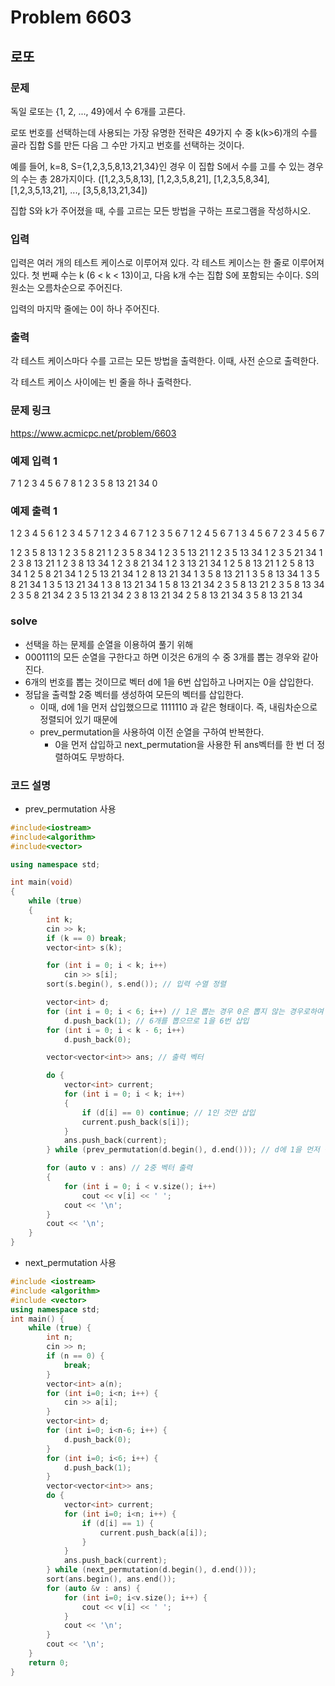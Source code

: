 # Problem 6603

## 로또

### 문제
독일 로또는 {1, 2, ..., 49}에서 수 6개를 고른다.

로또 번호를 선택하는데 사용되는 가장 유명한 전략은 49가지 수 중 k(k>6)개의 수를 골라 집합 S를 만든 다음 그 수만 가지고 번호를 선택하는 것이다.

예를 들어, k=8, S={1,2,3,5,8,13,21,34}인 경우 이 집합 S에서 수를 고를 수 있는 경우의 수는 총 28가지이다. ([1,2,3,5,8,13], [1,2,3,5,8,21], [1,2,3,5,8,34], [1,2,3,5,13,21], ..., [3,5,8,13,21,34])

집합 S와 k가 주어졌을 때, 수를 고르는 모든 방법을 구하는 프로그램을 작성하시오.

### 입력
입력은 여러 개의 테스트 케이스로 이루어져 있다. 각 테스트 케이스는 한 줄로 이루어져 있다. 첫 번째 수는 k (6 < k < 13)이고, 다음 k개 수는 집합 S에 포함되는 수이다. S의 원소는 오름차순으로 주어진다.

입력의 마지막 줄에는 0이 하나 주어진다.

### 출력
각 테스트 케이스마다 수를 고르는 모든 방법을 출력한다. 이때, 사전 순으로 출력한다.

각 테스트 케이스 사이에는 빈 줄을 하나 출력한다.
### 문제 링크
<https://www.acmicpc.net/problem/6603>

### 예제 입력 1
7 1 2 3 4 5 6 7
8 1 2 3 5 8 13 21 34
0

### 예제 출력 1
1 2 3 4 5 6
1 2 3 4 5 7
1 2 3 4 6 7
1 2 3 5 6 7
1 2 4 5 6 7
1 3 4 5 6 7
2 3 4 5 6 7

1 2 3 5 8 13
1 2 3 5 8 21
1 2 3 5 8 34
1 2 3 5 13 21
1 2 3 5 13 34
1 2 3 5 21 34
1 2 3 8 13 21
1 2 3 8 13 34
1 2 3 8 21 34
1 2 3 13 21 34
1 2 5 8 13 21
1 2 5 8 13 34
1 2 5 8 21 34
1 2 5 13 21 34
1 2 8 13 21 34
1 3 5 8 13 21
1 3 5 8 13 34
1 3 5 8 21 34
1 3 5 13 21 34
1 3 8 13 21 34
1 5 8 13 21 34
2 3 5 8 13 21
2 3 5 8 13 34
2 3 5 8 21 34
2 3 5 13 21 34
2 3 8 13 21 34
2 5 8 13 21 34
3 5 8 13 21 34

### solve
- 선택을 하는 문제를 순열을 이용하여 풀기 위해
- 000111의 모든 순열을 구한다고 하면 이것은 6개의 수 중 3개를 뽑는 경우와 같아진다.
- 6개의 번호를 뽑는 것이므로 벡터 d에 1을 6번 삽입하고 나머지는 0을 삽입한다.
- 정답을 출력할 2중 벡터를 생성하여 모든의 벡터를 삽입한다.
	- 이때, d에 1을 먼저 삽입했으므로 1111110 과 같은 형태이다. 즉, 내림차순으로 정렬되어 있기 때문에
	- prev_permutation을 사용하여 이전 순열을 구하여 반복한다.
		- 0을 먼저 삽입하고 next_permutation을 사용한 뒤 ans벡터를 한 번 더 정렬하여도 무방하다.

### 코드 설명
- prev_permutation 사용
```C++
#include<iostream>
#include<algorithm>
#include<vector>

using namespace std;

int main(void)
{
	while (true)
	{
		int k;
		cin >> k;
		if (k == 0) break;
		vector<int> s(k);

		for (int i = 0; i < k; i++)
			cin >> s[i];
		sort(s.begin(), s.end()); // 입력 수열 정렬

		vector<int> d;
		for (int i = 0; i < 6; i++) // 1은 뽑는 경우 0은 뽑지 않는 경우로하여 해결한다.
			d.push_back(1);	// 6개를 뽑으므로 1을 6번 삽입
		for (int i = 0; i < k - 6; i++)
			d.push_back(0);

		vector<vector<int>> ans; // 출력 벡터

		do {
			vector<int> current;
			for (int i = 0; i < k; i++)
			{
				if (d[i] == 0) continue; // 1인 것만 삽입
				current.push_back(s[i]);
			}
			ans.push_back(current);
		} while (prev_permutation(d.begin(), d.end())); // d에 1을 먼저 삽입했으므로 마지막 순열, 따라서 이전순열을 구하며 반복

		for (auto v : ans) // 2중 벡터 출력
		{
			for (int i = 0; i < v.size(); i++)
				cout << v[i] << ' ';
			cout << '\n';
		}
		cout << '\n';
	}
}

```

- next_permutation 사용
```cpp
#include <iostream>
#include <algorithm>
#include <vector>
using namespace std;
int main() {
    while (true) {
        int n;
        cin >> n;
        if (n == 0) {
            break;
        }
        vector<int> a(n);
        for (int i=0; i<n; i++) {
            cin >> a[i];
        }
        vector<int> d;
        for (int i=0; i<n-6; i++) {
            d.push_back(0);
        }
        for (int i=0; i<6; i++) {
            d.push_back(1);
        }
        vector<vector<int>> ans;
        do {
            vector<int> current;
            for (int i=0; i<n; i++) {
                if (d[i] == 1) {
                    current.push_back(a[i]);
                }
            }
            ans.push_back(current);
        } while (next_permutation(d.begin(), d.end()));
        sort(ans.begin(), ans.end());
        for (auto &v : ans) {
            for (int i=0; i<v.size(); i++) {
                cout << v[i] << ' ';
            }
            cout << '\n';
        }
        cout << '\n';
    }
    return 0;
}

```
